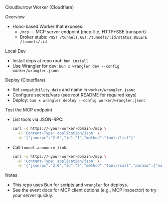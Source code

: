 Cloudburrow Worker (Cloudflare)

Overview
- Hono-based Worker that exposes:
  - `/mcp` — MCP server endpoint (mcp-lite, HTTP+SSE transport)
  - Broker stubs: `POST /tunnels`, `GET /tunnels/:id/status`, `DELETE /tunnels/:id`

Local Dev
- Install deps at repo root: `bun install`
- Use Wrangler for dev: `bun x wrangler dev --config worker/wrangler.jsonc`

Deploy (Cloudflare)
- Set `compatibility_date` and name in `worker/wrangler.jsonc`
- Configure secrets/vars (see root README for required keys)
- Deploy: `bun x wrangler deploy --config worker/wrangler.jsonc`

Test the MCP endpoint
- List tools via JSON-RPC:
  ```sh
  curl -s https://<your-worker-domain>/mcp \
    -H 'Content-Type: application/json' \
    -d '{"jsonrpc":"2.0","id":"1","method":"tools/list"}'
  ```
- Call `tunnel.announce_link`:
  ```sh
  curl -s https://<your-worker-domain>/mcp \
    -H 'Content-Type: application/json' \
    -d '{"jsonrpc":"2.0","id":"2","method":"tools/call","params":{"name":"tunnel.announce_link","arguments":{"hostname":"tunnel-demo.example.com"}}}'
  ```

Notes
- This repo uses Bun for scripts and `wrangler` for deploys.
- See the event docs for MCP client options (e.g., MCP Inspector) to try your server quickly.
